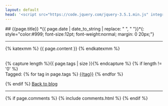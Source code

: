```yaml
---
layout: default
head: '<script src="https://code.jquery.com/jquery-3.5.1.min.js" integrity="sha256-9/aliU8dGd2tb6OSsuzixeV4y/faTqgFtohetphbbj0=" crossorigin="anonymous"></script><script src="/assets/js/comments.js"></script><script src="https://www.google.com/recaptcha/api.js" async defer></script><script src="/assets/js/autogrow.js"></script>'
---
```

<div class="post" markdown="1">
## {{page.title}} *{{ page.date | date_to_string | replace: " ", "&nbsp;"}}*{: style="color:#999; font-size:12pt; font-weight:normal; margin: 0 20px;"}

---
{% katexmm %}
{{ page.content }}
{% endkatexmm %}

<br>
{% capture length %}{{ page.tags | size }}{% endcapture %}
{% if length != '0' %}
<div id="tags">
Tagged:
    {% for tag in page.tags %}
    <span class='tag'><a class="post" href="/tag/{{tag}}">{{tag}}</a></span>
    {% endfor %}
</div>
</div>

{% endif %}
[Back to blog](/blog)

---
{% if page.comments %}
  {% include comments.html %}
{% endif %}

